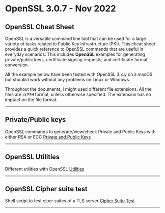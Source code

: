 # OpenSSL 3.0.7 - Nov 2022

## OpenSSL Cheat Sheet
OpenSSL is a versatile command line tool that can be used for a large variety of tasks related to Public Key Infrastructure (PKI). This cheat sheet provides a quick reference to OpenSSL commands that are useful in everyday scenarios. This includes **OpenSSL** examples for generating private/public keys, certificate signing requests, and certificate format conversion.

All the example below have been tested with OpenSSL 3.x.y on a macOS but shoukld work without any problems on Linux or Windows.

Throughout the documents, I might used different file extensions. All the files are in `PEM` format, unless otherwise specified. The extension has no imptact on the file format.

***
## Private/Public keys
OpenSSL commands to generate/view/check Private and Public Keys with either RSA or ECC
[Private and Public Keys](/Private%20and%20Public%20Keys)  

***
## OpenSSL Utilities
Different utilities with OpenSSL
[Utilities](/Utilities)  

****
## OpenSSL Cipher suite test
Shell script to test ciper suites of a TLS server
[Cipher Suite Test](/Cipher%20suite%20test)  

***
